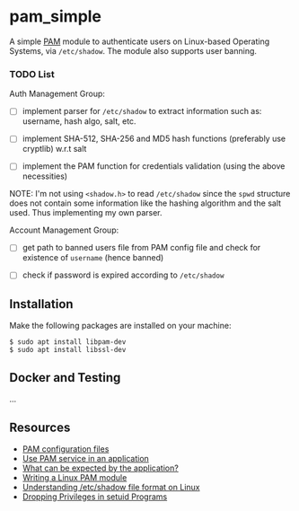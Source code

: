 # pam_simple

A simple [PAM](https://en.wikipedia.org/wiki/Linux_PAM) module to authenticate users on Linux-based Operating Systems,
via ``/etc/shadow``.
The module also supports user banning.

### TODO List

Auth Management Group:
- [ ] implement parser for ``/etc/shadow`` to extract information such as: username, hash algo, salt, etc.
- [ ] implement SHA-512, SHA-256 and MD5 hash functions (preferably use cryptlib) w.r.t salt
- [ ] implement the PAM function for credentials validation (using the above necessities)


NOTE: I'm not using ``<shadow.h>`` to read ``/etc/shadow`` since the ``spwd`` structure does not contain
some information like the hashing algorithm and the salt used. Thus implementing my own parser.


Account Management Group:
- [ ] get path to banned users file from PAM config file and check for existence of ``username`` (hence banned)
- [ ] check if password is expired according to ``/etc/shadow``


## Installation

Make the following packages are installed on your machine:
```
$ sudo apt install libpam-dev
$ sudo apt install libssl-dev
```


## Docker and Testing
...


## Resources
- [PAM configuration files](https://web.archive.org/web/20190420035810/https://fedetask.com/linx-pam-configuration-tutorial/)
- [Use PAM service in an application](https://web.archive.org/web/20190420073246/https://fedetask.com/writing-a-linux-pam-aware-application/)
- [What can be expected by the application?](https://web.archive.org/web/20190502211945/http://www.linux-pam.org/Linux-PAM-html/adg-interface-by-app-expected.html#adg-pam_get_item)
- [Writing a Linux PAM module](https://web.archive.org/web/20190523222819/https://fedetask.com/write-linux-pam-module/)
- [Understanding /etc/shadow file format on Linux](https://www.cyberciti.biz/faq/understanding-etcshadow-file/)
- [Dropping Privileges in setuid Programs](https://www.oreilly.com/library/view/secure-programming-cookbook/0596003943/ch01s03.html)
